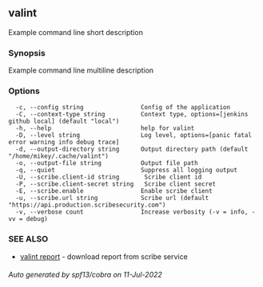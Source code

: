 ## valint

Example command line short description

### Synopsis

Example command line multiline description

### Options

```
  -c, --config string                Config of the application
  -C, --context-type string          Context type, options=[jenkins github local] (default "local")
  -h, --help                         help for valint
  -D, --level string                 Log level, options=[panic fatal error warning info debug trace]
  -d, --output-directory string      Output directory path (default "/home/mikey/.cache/valint")
  -o, --output-file string           Output file path
  -q, --quiet                        Suppress all logging output
  -U, --scribe.client-id string       Scribe client id
  -P, --scribe.client-secret string   Scribe client secret
  -E, --scribe.enable                Enable scribe client
  -u, --scribe.url string            Scribe url (default "https://api.production.scribesecurity.com")
  -v, --verbose count                Increase verbosity (-v = info, -vv = debug)
```

### SEE ALSO

* [valint report](valint_report.md)	 - download report from scribe service

###### Auto generated by spf13/cobra on 11-Jul-2022
